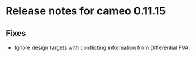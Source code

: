# Release notes for cameo 0.11.15

## Fixes

* Ignore design targets with conflicting information from Differential FVA.


